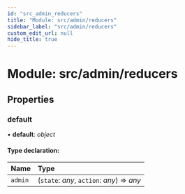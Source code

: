 ```yaml
---
id: "src_admin_reducers"
title: "Module: src/admin/reducers"
sidebar_label: "src/admin/reducers"
custom_edit_url: null
hide_title: true
---
```


# Module: src/admin/reducers

## Properties

### default

• **default**: *object*

#### Type declaration:

Name | Type |
:------ | :------ |
`admin` | (`state`: *any*, `action`: *any*) => *any* |
